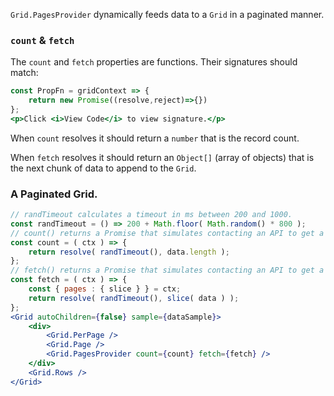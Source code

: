 `Grid.PagesProvider` dynamically feeds data to a `Grid` in a paginated manner.

### `count` & `fetch`  

The `count` and `fetch` properties are functions.  Their signatures should match:  
```jsx
const PropFn = gridContext => {
    return new Promise((resolve,reject)=>{})
};
<p>Click <i>View Code</i> to view signature.</p>
```

When `count` resolves it should return a `number` that is the record count.  

When `fetch` resolves it should return an `Object[]` (array of objects) that is the next chunk of data to append to the `Grid`.  

### A Paginated Grid.
```jsx
// randTimeout calculates a timeout in ms between 200 and 1000.
const randTimeout = () => 200 + Math.floor( Math.random() * 800 );
// count() returns a Promise that simulates contacting an API to get a record count.
const count = ( ctx ) => {
    return resolve( randTimeout(), data.length );
};
// fetch() returns a Promise that simulates contacting an API to get a page of data.
const fetch = ( ctx ) => {
    const { pages : { slice } } = ctx;
    return resolve( randTimeout(), slice( data ) );
};
<Grid autoChildren={false} sample={dataSample}>
    <div>
        <Grid.PerPage />
        <Grid.Page />
        <Grid.PagesProvider count={count} fetch={fetch} />
    </div>
    <Grid.Rows />
</Grid>
```
